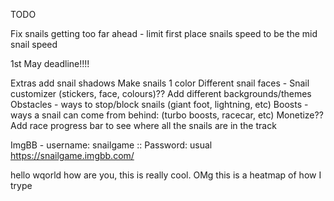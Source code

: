 TODO

Fix snails getting too far ahead - limit first place snails speed to be the mid snail speed


1st May deadline!!!!


Extras
add snail shadows
Make snails 1 color
Different snail faces - Snail customizer (stickers, face, colours)??
Add different backgrounds/themes
Obstacles - ways to stop/block snails (giant foot, lightning, etc)
Boosts - ways a snail can come from behind: (turbo boosts, racecar, etc)
Monetize??
Add race progress bar to see where all the snails are in the track



ImgBB - username: snailgame :: Password: usual
https://snailgame.imgbb.com/

hello wqorld how are you, this is really cool. OMg this is a heatmap of how I trype
